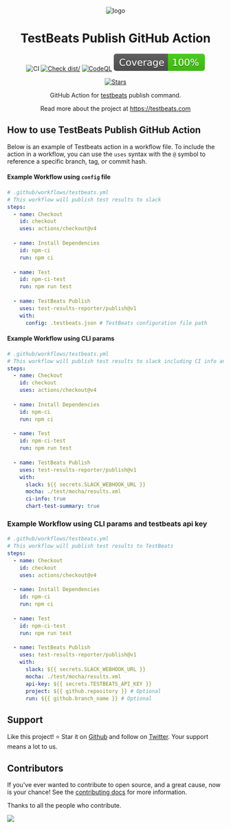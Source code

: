 <span align="center">

![logo](https://github.com/test-results-reporter/testbeats/raw/main/assets/logo.png)

# TestBeats Publish GitHub Action

![CI](https://github.com/test-results-reporter/publish/actions/workflows/ci.yml/badge.svg)
[![Check dist/](https://github.com/test-results-reporter/publish/actions/workflows/check-dist.yml/badge.svg)](https://github.com/test-results-reporter/publish/actions/workflows/check-dist.yml)
[![CodeQL](https://github.com/test-results-reporter/publish/actions/workflows/codeql-analysis.yml/badge.svg)](https://github.com/test-results-reporter/publish/actions/workflows/codeql-analysis.yml)
![Coverage](./badges/coverage.svg)

[![Stars](https://img.shields.io/github/stars/test-results-reporter/publish?style=social)](https://github.com/test-results-reporter/publish/stargazers)

GitHub Action for
[testbeats](https://github.com/test-results-reporter/testbeats) publish command.

Read more about the project at https://testbeats.com

</span>

## How to use TestBeats Publish GitHub Action

Below is an example of Testbeats action in a workflow file. To include the
action in a workflow, you can use the `uses` syntax with the `@` symbol to
reference a specific branch, tag, or commit hash.

#### Example Workflow using `config` file

```yaml
# .github/workflows/testbeats.yml
# This workflow will publish test results to slack
steps:
  - name: Checkout
    id: checkout
    uses: actions/checkout@v4

  - name: Install Dependencies
    id: npm-ci
    run: npm ci

  - name: Test
    id: npm-ci-test
    run: npm run test

  - name: TestBeats Publish
    uses: test-results-reporter/publish@v1
    with:
      config: .testbeats.json # TestBeats configuration file path
```

#### Example Workflow using CLI params

```yaml
# .github/workflows/testbeats.yml
# This workflow will publish test results to slack including CI info and chart test summary
steps:
  - name: Checkout
    id: checkout
    uses: actions/checkout@v4

  - name: Install Dependencies
    id: npm-ci
    run: npm ci

  - name: Test
    id: npm-ci-test
    run: npm run test

  - name: TestBeats Publish
    uses: test-results-reporter/publish@v1
    with:
      slack: ${{ secrets.SLACK_WEBHOOK_URL }}
      mocha: ./test/mocha/results.xml
      ci-info: true
      chart-test-summary: true
```

### Example Workflow using CLI params and testbeats api key

```yaml
# .github/workflows/testbeats.yml
# This workflow will publish test results to TestBeats
steps:
  - name: Checkout
    id: checkout
    uses: actions/checkout@v4

  - name: Install Dependencies
    id: npm-ci
    run: npm ci

  - name: Test
    id: npm-ci-test
    run: npm run test

  - name: TestBeats Publish
    uses: test-results-reporter/publish@v1
    with:
      slack: ${{ secrets.SLACK_WEBHOOK_URL }}
      mocha: ./test/mocha/results.xml
      api-key: ${{ secrets.TESTBEATS_API_KEY }}
      project: ${{ github.repository }} # Optional
      run: ${{ github.branch_name }} # Optional
```

## Support

Like this project! ⭐ Star it on
[Github](https://github.com/test-results-reporter/publish/stargazers) and follow
on [Twitter](https://twitter.com/testbeatsapp). Your support means a lot to us.

## Contributors

If you've ever wanted to contribute to open source, and a great cause, now is
your chance! See the
[contributing docs](https://github.com/test-results-reporter/publish/blob/master/CONTRIBUTING.md)
for more information.

Thanks to all the people who contribute.

<a href="https://github.com/test-results-reporter/publish/graphs/contributors">
  <img src="https://contrib.rocks/image?repo=test-results-reporter/publish" />
</a>
<br />
